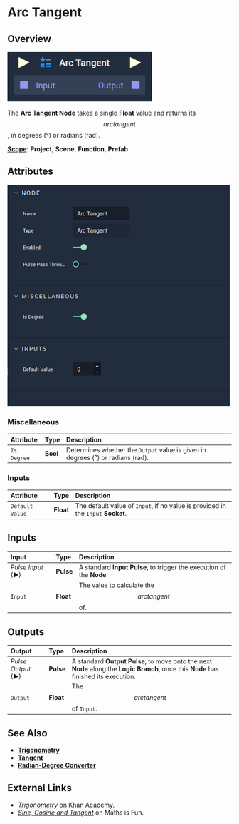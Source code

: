 # Arc Tangent

## Overview

![The Arc Tangent Node.](../../../.gitbook/assets/arctangentupdatedimage.png)

The **Arc Tangent Node** takes a single **Float** value and returns its $$arctangent$$, in degrees \(°\) or radians \(rad\).

[**Scope**](../../overview.md#scopes): **Project**, **Scene**, **Function**, **Prefab**.

## Attributes

![The Arc Tangent Node Attributes.](../../../.gitbook/assets/node-arc-tangent2-attr.png)

### Miscellaneous

| Attribute | Type | Description |
| :--- | :--- | :--- |
| `Is Degree` | **Bool** | Determines whether the `Output` value is given in degrees \(°\) or radians \(rad\). |

### Inputs

| Attribute | Type | Description |
| :--- | :--- | :--- |
| `Default Value` | **Float** | The default value of `Input`, if no value is provided in the `Input` **Socket**. |

## Inputs

| Input | Type | Description |
| :--- | :--- | :--- |
| _Pulse Input_ \(►\) | **Pulse** | A standard **Input Pulse**, to trigger the execution of the **Node**. |
| `Input` | **Float** | The value to calculate the $$arctangent$$ of. |

## Outputs

| Output | Type | Description |
| :--- | :--- | :--- |
| _Pulse Output_ \(►\) | **Pulse** | A standard **Output Pulse**, to move onto the next **Node** along the **Logic Branch**, once this **Node** has finished its execution. |
| `Output` | **Float** | The $$arctangent$$ of `Input`. |

## See Also

* [**Trigonometry**](./)
* [**Tangent**](tangent.md)
* [**Radian-Degree Converter**](radian-degree-converter.md)

## External Links

* [_Trigonometry_](https://www.khanacademy.org/math/trigonometry) on Khan Academy.
* [_Sine, Cosine and Tangent_](https://www.mathsisfun.com/sine-Cosine-tangent.html) on Maths is Fun.

